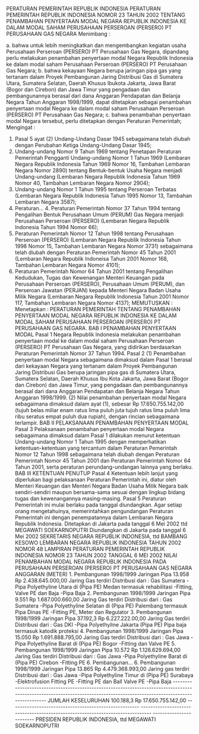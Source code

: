  PERATURAN PEMERINTAH REPUBLIK INDONESIA PERATURAN PEMERINTAH REPUBLIK INDONESIA NOMOR 23 TAHUN 2002 TENTANG PENAMBAHAN PENYERTAAN MODAL NEGARA REPUBLIK INDONESIA KE DALAM MODAL SAHAM PERUSAHAAN PERSEROAN (PERSERO) PT PERUSAHAAN GAS NEGARA
Menimbang :

a. bahwa untuk lebih meningkatkan dan mengembangkan kegiatan usaha Perusahaan Perseroan (PERSERO) PT Perusahaan Gas Negara, dipandang perlu melakukan penambahan penyertaan modal Negara Republik Indonesia ke dalam modal saham Perusahaan Perseroan (PERSERO) PT Perusahaan Gas Negara;
b. bahwa kekayaan Negara berupa jaringan pipa gas yang tertanam dalam Proyek Pembangunan Jaring Distribusi Gas di Sumatera Utara, Sumatera Selatan, Daerah Khusus Ibukota Jakarta, Jawa Barat (Bogor dan Cirebon) dan Jawa Timur yang pengadaan dan pembangunannya berasal dari dana Anggaran Pendapatan dan Belanja Negara Tahun Anggaran 1998/1999, dapat ditetapkan sebagai penambahan penyertaan modal Negara ke dalam modal saham Perusahaan Perseroan (PERSERO) PT Perusahaan Gas Negara;
c. bahwa penambahan penyertaan modal Negara tersebut, perlu ditetapkan dengan Peraturan Pemerintah;
Mengingat :

1. Pasal 5 ayat (2) Undang-Undang Dasar 1945 sebagaimana telah diubah dengan Perubahan Ketiga Undang-Undang Dasar 1945;
2. Undang-undang Nomor 9 Tahun 1969 tentang Penetapan Peraturan Pemerintah Pengganti Undang-undang Nomor 1 Tahun 1969 (Lembaran Negara Republik Indonesia Tahun 1969 Nomor 16, Tambahan Lembaran Negara Nomor 2890) tentang Bentuk-bentuk Usaha Negara menjadi Undang-undang (Lembaran Negara Republik Indonesia Tahun 1969 Nomor 40, Tambahan Lembaran Negara Nomor 2904);
3. Undang-undang Nomor 1 Tahun 1995 tentang Perseroan Terbatas (Lembaran Negara Republik Indonesia Tahun 1995 Nomor 13, Tambahan Lembaran Negara 3587);
4. Peraturan… 4. Peraturan Pemerintah Nomor 37 Tahun 1994 tentang Pengalihan Bentuk Perusahaan Umum (PERUM) Gas Negara menjadi Perusahaan Perseroan (PERSERO) (Lembaran Negara Republik Indonesia Tahun 1994 Nomor 66);
5. Peraturan Pemerintah Nomor 12 Tahun 1998 tentang Perusahaan Perseroan (PERSERO) (Lembaran Negara Republik Indonesia Tahun 1998 Nomor 15, Tambahan Lembaran Negara Nomor 3731) sebagaimana telah diubah dengan Peraturan Pemerintah Nomor 45 Tahun 2001 (Lembaran Negara Republik Indoneisa Tahun 2001 Nomor 168, Tambahan Lembaran Negara Nomor 4101);
6. Peraturan Pemerintah Nomor 64 Tahun 2001 tentang Pengalihan Kedudukan, Tugas dan Kewenangan Menteri Keuangan pada Perusahaan Perseroan (PERSERO), Perusahaan Umum (PERUM), dan Perseroan Jawatan (PERJAN) kepada Menteri Negara Badan Usaha Milik Negara (Lembaran Negara Republik Indonesia Tahun 2001 Nomor 117, Tambahan Lembaran Negara Nomor 4137);
MEMUTUSKAN :
 Menetapkan : PERATURAN PEMERINTAH TENTANG PENAMBAHAN PENYERTAAN MODAL NEGARA REPUBLIK INDONESIA KE DALAM MODAL SAHAM PERUSAHAAN PERSEROAN (PERSERO) PT PERUSAHAAN GAS NEGARA.
BAB I PENAMBAHAN PENYERTAAN MODAL
Pasal 1
Negara Republik Indonesia melakukan penambahan penyertaan modal ke dalam modal saham Perusahaan Perseroan (PERSERO) PT Perusahaan Gas Negara, yang didirikan berdasarkan Peraturan Pemerintah Nomor 37 Tahun 1994.
Pasal 2
(1) Penambahan penyertaan modal Negara sebagaimana dimaksud dalam Pasal 1 berasal dari kekayaan Negara yang tertanam dalam Proyek Pembangunan Jaring Distribusi Gas berupa jaringan pipa gas di Sumatera Utara, Sumatera Selatan, Daerah Khusus Ibu Kota Jakarta, Jawa Barat (Bogor dan Cirebon) dan Jawa Timur, yang pengadaan dan pembangunannya berasal dari dana Anggaran Pendapatan dan Belanja Negara Tahun Anggaran 1998/1999.
(2) Nilai penambahan penyertaan modal Negara sebagaimana dimaksud dalam ayat (1), sebesar Rp 17.650.755.142,00 (tujuh belas miliar enam ratus lima puluh juta tujuh ratus lima puluh lima ribu seratus empat puluh dua rupiah), dengan rincian sebagaimana terlampir.
BAB II PELAKSANAAN PENAMBAHAN PENYERTAAN MODAL
Pasal 3
Pelaksanaan penambahan penyertaan modal Negara sebagaimana dimaksud dalam Pasal 1 dilakukan menurut ketentuan Undang-undang Nomor 1 Tahun 1995 dengan memperhatikan ketentuan-ketentuan yang tercantum dalam Peraturan Pemerintah Nomor 12 Tahun 1998 sebagaimana telah diubah dengan Peraturan Pemerintah Nomor 45 Tahun 2001 dan Peraturan Pemerintah Nomor 64 Tahun 2001, serta peraturan perundang-undangan lainnya yang berlaku.
BAB III KETENTUAN PENUTUP
Pasal 4
Ketentuan lebih lanjut yang diperlukan bagi pelaksanaan Peraturan Pemerintah ini, diatur oleh Menteri Keuangan dan Menteri Negara Badan Usaha Milik Negara baik sendiri-sendiri maupun bersama-sama sesuai dengan lingkup bidang tugas dan kewenangannya masing-masing.
Pasal 5
Peraturan Pemerintah ini mulai berlaku pada tanggal diundangkan.
Agar setiap orang mengetahuinya, memerintahkan pengundangan Peraturan Pemerintah ini dengan penempatannya dalam Lembaran Negara Republik Indonesia. Ditetapkan di Jakarta pada tanggal 6 Mei 2002 ttd MEGAWATI SOEKARNOPUTRI Diundangkan di Jakarta pada tanggal 6 Mei 2002 SEKRETARIS NEGARA REPUBLIK INDONESIA, ttd BAMBANG KESOWO LEMBARAN NEGARA REPUBLIK INDONESIA TAHUN 2002 NOMOR 48 LAMPIRAN PERATURAN PEMERINTAH REPUBLIK INDONESIA NOMOR 23 TAHUN 2002 TANGGAL 6 MEI 2002 NILAI PENAMBAHAN MODAL NEGARA REPUBLIK INDONESIA PADA PERUSAHAAN PERSEROAN (PERSERO) PT PERUSAHAAN GAS NEGARA ANGGARAN (METER) 1. Pembangunan 1998/1999 Jaringan Pipa 13.958 Rp 2.438.645.000,00 Jaring Gas terdiri Distribusi dari : Gas Sumatera -Pipa Polyethyline Utara di (Pipa PE) Medan termasuk rehabilitasi -Fitting, Valve PE dan Baja -Pipa Baja 2. Pembangunan 1998/1999 Jaringan Pipa 9.551 Rp 1.687.000.660,00 Jaring Gas terdiri Distribusi dari : Gas Sumatera -Pipa Polyethyline Selatan di (Pipa PE) Palembang termasuk Pipa Dinas PE -Fitting PE, Meter dan Regulator 3. Pembangunan 1998/1999 Jaringan Pipa 37.192,3 Rp 6.227.222.00,00 Jaring Gas terdiri Distribusi dari : Gas DKI -Pipa Polyethyline Jakarta (Pipa PE) Pipa baja termasuk katodik proteksi 4. Pembangunan 1998/1999 Jaringan Pipa 15.050 Rp 1.691.888.795,00 Jaring Gas terdiri Distribusi dari : Gas Jawa -Pipa Polyethyline Barat di (Pipa PE) Bogor -Fitting dan Valve PE 5. Pembangunan 1998/1999 Jaringan Pipa 10.572 Rp 1.126.629.694,00 Jaring Gas terdiri Distribusi dari : Gas Jawa -Pipa Polyethyline Barat di (Pipa PE) Cirebon -Fitting PE 6. Pembangunan… 6. Pembangunan 1998/1999 Jaringan Pipa 13.865 Rp 4.479.368.993,00 Jaring gas terdiri Distribusi dari : Gas Jawa -Pipa Polyethyline Timur di (Pipa PE) Surabaya -Elektrofusion Fitting PE -Fitting PE dan Ball Valve PE -Pipa Baja ------------------------------------------------------------------------------------------------------------------------------------------------------------------------- JUMLAH KESELURUHAN 100.188,3 Rp 17.650.755.142,00 ------------------------------------------------------ ------------------------------------------------------------------------------ ------------------------ PRESIDEN REPUBLIK INDONESIA, ttd MEGAWATI SOEKARNOPUTRI